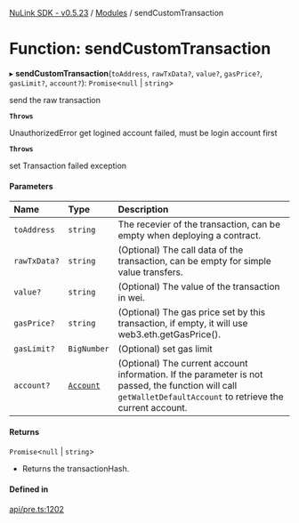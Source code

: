 [NuLink SDK - v0.5.23](../README.md) / [Modules](../modules.md) / sendCustomTransaction

# Function: sendCustomTransaction

▸ **sendCustomTransaction**(`toAddress`, `rawTxData?`, `value?`, `gasPrice?`, `gasLimit?`, `account?`): `Promise`<``null`` \| `string`\>

send the raw transaction

**`Throws`**

UnauthorizedError get logined account failed, must be login account first

**`Throws`**

set Transaction failed exception

#### Parameters

| Name | Type | Description |
| :------ | :------ | :------ |
| `toAddress` | `string` | The recevier of the transaction, can be empty when deploying a contract. |
| `rawTxData?` | `string` | (Optional) The call data of the transaction, can be empty for simple value transfers. |
| `value?` | `string` | (Optional) The value of the transaction in wei. |
| `gasPrice?` | `string` | (Optional) The gas price set by this transaction, if empty, it will use web3.eth.getGasPrice(). |
| `gasLimit?` | `BigNumber` | (Optional) set gas limit |
| `account?` | [`Account`](../classes/Account.md) | (Optional) The current account information. If the parameter is not passed, the function will call `getWalletDefaultAccount` to retrieve the current account. |

#### Returns

`Promise`<``null`` \| `string`\>

- Returns the transactionHash.

#### Defined in

[api/pre.ts:1202](https://github.com/NuLink-network/nulink-sdk/blob/1365126/src/api/pre.ts#L1202)
